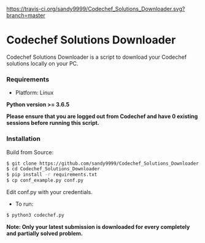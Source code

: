 https://travis-ci.org/sandy9999/Codechef_Solutions_Downloader.svg?branch=master

# Codechef Solutions Downloader

 Codechef Solutions Downloader is a script to download your Codechef solutions locally on your PC.

### Requirements
- Platform: Linux

**Python version >= 3.6.5**

**Please ensure that you are logged out from Codechef and have 0 existing sessions before running this script.**

### Installation

Build from Source:

```sh
$ git clone https://github.com/sandy9999/Codechef_Solutions_Downloader
$ cd Codechef_Solutions_Downloader
$ pip install -r requirements.txt
$ cp conf_example.py conf.py
```
Edit conf.py with your credentials.

- To run:

```sh
$ python3 codechef.py
```

**Note: Only your latest submission is downloaded for every completely and partially solved problem.**
